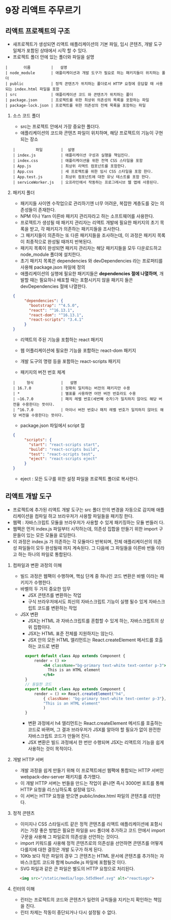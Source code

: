 # 9장 리액트 주무르기
리액트 프로젝트의 구조
-
- 새프로젝트가 생성되면 리액트 애플리케이션의 기본 파일, 임시 콘텐츠, 개발 도구 일체가 포함된 상태에서 시작 할 수 있다.
- 프로젝트 폴더 안에 있는 폴더와 파일을 설명
```text
|       이름         |   설명
| node_module       | 애플리케이션과 개발 도구가 필요로 하는 패키지들이 위치하는 폴더
| public            | 정적 콘텐츠가 위치하는 폴더로서 HTTP 요청에 응답할 때 사용되는 index.html 파일을 포함
| src               | 애플리케이션 코드 와 콘텐츠가 위치하는 폴더
| package.json      | 프로젝트를 위한 최상위 의존성의 목록을 포함하는 파일
| package-lock.json | 프로젝트를 위한 의존성의 전체 목록을 포함하는 파일 
```
1. 소스 코드 폴더
    - src는 프로젝트 안에서 가장 중요한 폴더다.
    - 애플리케이션의 코드와 콘텐츠 파일이 위치하며, 해당 프로젝트의 기능이 구현되는 장소
    ```text
    |         파일        |  설명 
    | index.js           | 애플리케이션 구성과 실행을 책임진다.
    | index.css          | 애플리케이션을 위한 전역 CSS 스타일을 포함 
    | App.js             | 최상위 리액트 컴포넌트를 포함한다.
    | App.css            | 새 프로젝트를 위한 임시 CSS 스타일을 포함 한다.
    | App.test.js        | 최상위 컴포넌트에 대한 유닛 테스트를 포함 한다. 
    | serviceWorker.js   | 오프라인에서 작동하는 프로그레시브 웹 앱에 사용된다.  
    ```
2. 패키지 폴더 
    - 패키지들 사이엔 수작업으로 관리하기엔 너무 어려운, 복잡한 계층도를 갖는 의존성들이 존재한다.
    - NPM 이나 Yarn 이른바 패키지 관리자라고 하는 소프트웨어를 사용한다.
    - 프로젝트가 생성될 때 패키지 관리자는 리액트 개발에 필요한 패키지의 초기 목록을 받고, 각 패키지가 의존하는 패키지들을 조사한다.
    - 그 패키지들이 의존하는 또 다른 패키지들을 조사하는데, 이 과정은 패키지 목록이 최종적으로 완성될 때까지 반복된다.
    - 패키지 목록이 완성되면 패키지 관리자는 해당 패키지들을 모두 다운로드하고 node_module 폴더에 설치한다.
    - 초기 패키지 목록은 dependencies 와 devDependencies 라는 프로퍼티를 사용해 package.json 파일에 정의 
    - 애플리케이션의 실행에 필요한 패키지들은 __dependencies 절에 나열하며__, 개발할 때는 필요하나 배포할 때는 포함시키지 않을 패키지 들은 devDependencies 절에 나열한다.
    ```json
    { 
         "dependencies": {
           "bootstrap": "^4.5.0",
           "react": "^16.13.1",
           "react-dom": "^16.13.1",
           "react-scripts": "3.4.1"
         }
    }  
    ```
    - 리액트의 주된 기능을 포함하는 react 패키지
    - 웹 어플리케이션에 필요한 기능을 포함하는 react-dom 패키지
    - 개발 도구의 명령 등을 포함하는 react-scripts 패키지
    
    - 패키지의 버전 번호 체계
    ````text
    |     형식            |   설명
    | 16.7.0             | 정확히 일치하는 버전의 패키지만 수용
    | *                  | 별표를 사용하면 어떤 버전 번호라도 수용
    | ~16.7.0            | 패치 레벨 번호(세번째 숫자)가 일치하지 않아도 해당 버전을 수용한다는 뜻이다.
    | ^16.7.0            | 마이너 버전 번호나 패치 레벨 번호가 일치하지 않아도 해당 버전을 수용한다는 뜻이다.  
    ````
   
   - package.json 파일에서 script 절
    ```json
    {
         "scripts": {
           "start": "react-scripts start",
           "build": "react-scripts build",
           "test": "react-scripts test",
           "eject": "react-scripts eject" 
         }
    }
    ```
    - eject : 모든 도구를 위한 설정 파일을 프로젝트 폴더로 복사한다.
    

리액트 개발 도구
- 
- 프로젝트에 추가된 리액트 개발 도구는 src 폴더 안의 변경을 자동으로 감지해 애플리케이션을 컴파일 하고 브라우저가 사용할 파일들을 패키징 한다.
- 웹팩 : 자바스크립트 모듈을 브라우저가 사용할 수 있게 패키징하는 모듈 번들러 다.
- 웹팩은 먼저 index.js 파일부터 시작하는데, 의존성 집합을 만들기 위한 import 구문들이 있는 모든 모듈을 로딩한다.
- 이 과정은 index.js 가 의존하는 각 모듈마다 반복되며, 전체 애플리케이션의 의존성 파일들이 모두 완성될때 까지 계속된다. 그 다음에 그 파일들을 이른바 번들 이라고 하는 하나의 파일로 통합된다.

1. 컴파일과 변환 과정의 이해 
    - 빌드 과정은 웹팩이 수행하며, 핵심 단계 중 하나인 코드 변환은 바벨 이라는 패키지가 수행한다.
    - 바벨의 두 가지 중요한 임무 
        - JSX 콘텐츠를 변환하는 작업
        - 구식 브라우저에서도 최신의 자바스크립트 기능이 실행 될수 있게 자바스크립트 코드를 변환하는 작업
    - JSX 변환
        - JSX는 HTML 과 자바스크립트를 혼합할 수 있게 하는, 자바스크립트의 상위 집합이다.
        - JSX는 HTML 표준 전체를 지원하지는 않는다.
        - JSX 안의 모든 HTML 엘리먼트는 React.createElement 메서드를 호출하는 코드로 변환
        ```jsx
          export default class App extends Component {
              render = () =>
                  <h4 className="bg-primary text-white text-center p-3">
                    This is an HTML element
                  </h4>
          }
          // 동일한 코드 
          export default class App extends Component {
              render = () => React.createElement("h4",
                  { className: "bg-primary text-white text-center p-3"},
                  "This is an HTML element"
                  )
          }
        ```
        - 변환 과정에서 h4 엘리먼트는 React.createElement 메서드를 호출하는 코드로 바뀌며, 그 결과 브라우저가 JSX를 알아야 할 필요가 없이 완전한 자바스크립트 코드가 만들어 진다.
        - JSX 변환은 빌드 과정에서 한 번만 수행되며 JSX는 리액트의 기능을 쉽게 사용하는 것이 목적이다.
        
2. 개발 HTTP 서버
    - 개발 과정을 쉽게 만들기 위해 이 프로젝트에선 웹팩에 통합되는 HTTP 서버인 webpack-dev-server 패키지를 추가했다.
    - 이 개발 HTTP 서버는 번들을 만드는 작업이 끝나면 즉시 3000번 포트를 통해 HTTP 요청을 리스닝하도록 설정돼 있다.
    - 이 서버는 HTTP 요청을 받으면 public/index.html 파일의 콘텐츠를 리턴한다.

3. 정적 콘텐츠
    - 이미지나 CSS 스타일시트 같은 정적 콘텐츠를 리액트 애플리케이션에 포함시키는 가장 좋은 방법은 필요한 파일을 src 폴더에 추가하고 코드 안에서 import구문을 사용해 그 파일로의 의존성을 선언하는 것이다.
    - import 키워드를 사용해 정적 콘텐츠로의 의존성을 선언하면 콘텐츠를 어떻게 다를지에 대한 결정은 개발 도구가 하게 된다.
    - 10Kb 보다 작은 파일의 경우 그 콘텐츠는 HTML 문서에 콘텐츠를 추가하는 자바스크립트 코드와 함께 bundle.js 파일에 포함될것 이다.
    - SVG 파일과 같은 큰 파일은 별도의 HTTP 요청으로 처리된다.
    ```html
       <img src="/static/media/logo.5d5d9eef.svg" alt="reactLogo">
    ```
   
4. 린터의 이해
    - 린터는 프로젝트의 코드와 콘텐츠가 일련의 규칙들을 지키는지 확인하는 책임을 진다.
    - 린터 차제는 작동이 중단되거나 다시 설정될 수 없다.
    